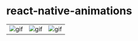# react-native-animations


<table>
    <tr>
        <td>
            <img
                alt="gif"
                src="https://user-images.githubusercontent.com/71637814/216469832-4de5e1be-463c-4d72-81b3-9ca6d1f20f33.gif"
            />
        </td>
        <td>
            <img
                alt="gif"
                src="https://user-images.githubusercontent.com/71637814/216473048-b8c7f694-bf38-4dfa-8ea2-bf9ad9ab3ac7.gif"
            />
        </td>
        <td>
            <img
                alt="gif"
                src="https://user-images.githubusercontent.com/71637814/216473048-b8c7f694-bf38-4dfa-8ea2-bf9ad9ab3ac7.gif"
            />
        </td>
    </tr>
</table>
